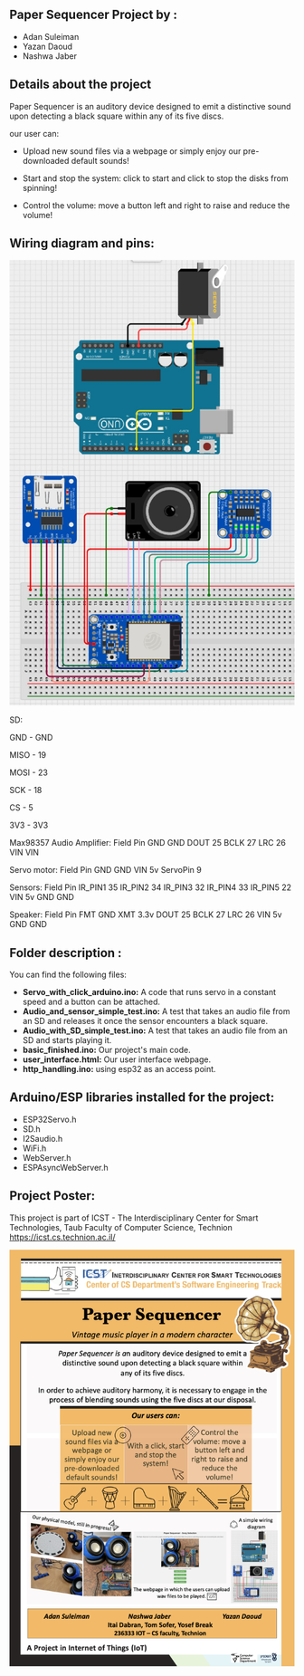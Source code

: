 ## Paper Sequencer Project by :  

- Adan Suleiman
- Yazan Daoud
- Nashwa Jaber

## Details about the project

Paper Sequencer is an auditory device designed to emit a distinctive sound upon detecting a black square within any of its five discs.

our user can: 

- Upload new sound files via a webpage or simply enjoy our pre-downloaded default sounds!

- Start and stop the system: click to start and click to stop the disks from spinning!

- Control the volume: move a button left and right to raise and reduce the volume!

## Wiring diagram and pins:

![Alt text](images/wiring_diagram.JPG)

SD:

GND - GND

MISO - 19

MOSI - 23

SCK - 18

CS - 5

3V3 - 3V3


Max98357 Audio Amplifier:
Field
Pin
GND
GND
DOUT
25
BCLK
27
LRC
26
VIN
VIN


Servo motor:
Field
Pin
GND
GND
VIN
5v
ServoPin
9


Sensors:
Field
Pin
IR_PIN1
35
IR_PIN2
34
IR_PIN3
32
IR_PIN4
33
IR_PIN5
22
VIN
5v
GND
GND






Speaker:
Field
Pin
FMT
GND
XMT
3.3v
DOUT
25
BCLK
27
LRC
26
VIN
5v
GND
GND




## Folder description :
 You can find the following files:
- **Servo_with_click_arduino.ino:**
  A code that runs servo in a constant speed and a button can be attached.
- **Audio_and_sensor_simple_test.ino:**
  A test that takes an audio file from an SD and releases it once the sensor encounters a black square.
- **Audio_with_SD_simple_test.ino:**
  A test that takes an audio file from an SD and starts playing it.
- **basic_finished.ino:**
  Our project's main code.
- **user_interface.html:**
  Our user interface webpage.
- **http_handling.ino:**
  using esp32 as an access point.

## Arduino/ESP libraries installed for the project:
* ESP32Servo.h
* SD.h
* I2Saudio.h
* WiFi.h
* WebServer.h
* ESPAsyncWebServer.h

## Project Poster:
 
This project is part of ICST - The Interdisciplinary Center for Smart Technologies, Taub Faculty of Computer Science, Technion
https://icst.cs.technion.ac.il/

![Alt text](images/poster.png)

